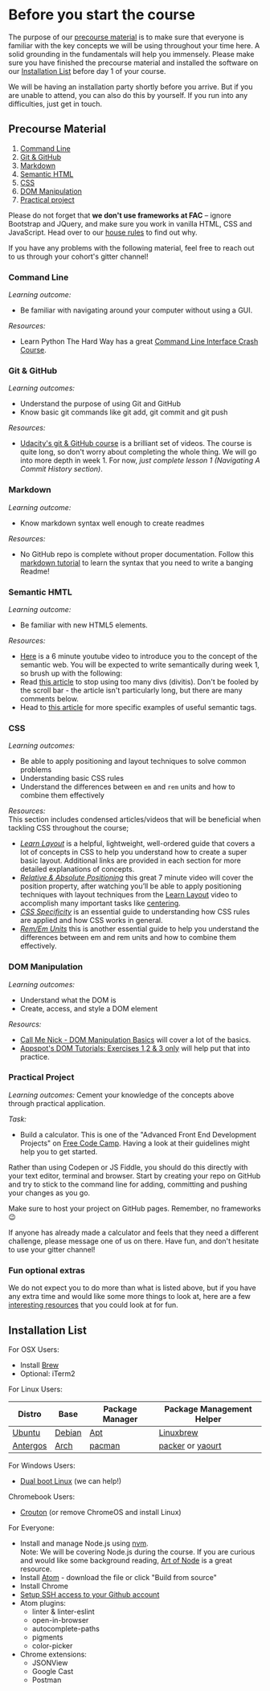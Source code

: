 # Before you start the course

The purpose of our [precourse material](#precourse-material) is to make sure that everyone is familiar with the key concepts we will be using throughout your time here. A solid grounding in the fundamentals will help you immensely. Please make sure you have finished the precourse material and installed the software on our [Installation List](#installation-list) before day 1 of your course.

We will be having an installation party shortly before you arrive. But if you are unable to attend, you can also do this by yourself. If you run into any difficulties, just get in touch.

## Precourse Material

1. [Command Line](#command-line)
2. [Git & GitHub](#git-and-github)
3. [Markdown](#markdown)
4. [Semantic HTML](#semantic-html)
5. [CSS](#css)
6. [DOM Manipulation](#dom-manipulation)
7. [Practical project](#practical-project)

Please do not forget that **we don't use frameworks at FAC** – ignore Bootstrap and JQuery, and make sure you work in vanilla HTML, CSS and JavaScript. Head over to our [house rules](../general/house-rules.md) to find out why.

If you have any problems with the following material, feel free to reach out to us through your cohort's gitter channel!


### Command Line

_Learning outcome:_  
+ Be familiar with navigating around your computer without using a GUI.

_Resources:_  
+ Learn Python The Hard Way has a great [Command Line Interface Crash Course](https://learnpythonthehardway.org/book/appendixa.html).

### Git & GitHub

_Learning outcomes:_
+ Understand the purpose of using Git and GitHub  
+ Know basic git commands like git add, git commit and git push

_Resources:_  
+ [Udacity's git & GitHub course](https://www.udacity.com/course/how-to-use-git-and-github--ud775) is a brilliant set of videos. The course is quite long, so don't worry about completing the whole thing. We will go into more depth in week 1. For now, _just complete lesson 1 (Navigating A Commit History section)_.

### Markdown

_Learning outcome:_  
+ Know markdown syntax well enough to create readmes

_Resources:_  
+ No GitHub repo is complete without proper documentation. Follow this [markdown tutorial](http://www.markdowntutorial.com/lesson/1/) to learn the syntax that you need to write a banging Readme!

### Semantic HMTL

_Learning outcome:_  
+ Be familiar with new HTML5 elements.

_Resources:_  
+ [Here](https://www.youtube.com/watch?gl=GB&hl=en-GB&v=OGg8A2zfWKg) is a 6 minute youtube video to introduce you to the concept of the semantic web. You will be expected to write semantically during week 1, so brush up with the following:
+ Read [this article](https://www.smashingmagazine.com/2013/01/the-importance-of-sections/#the-problem-with-div) to stop using too many divs (divitis). Don't be fooled by the scroll bar - the article isn't particularly long, but there are many comments below.
+ Head to [this article](https://codepen.io/mi-lee/post/an-overview-of-html5-semantics) for more specific examples of useful semantic tags.

### CSS

_Learning outcomes:_  
+ Be able to apply positioning and layout techniques to solve common problems  
+ Understanding basic CSS rules  
+ Understand the differences between `em` and `rem` units and how to combine them effectively  

_Resources:_  
This section includes condensed articles/videos that will be beneficial when tackling CSS throughout the course;
+ [_Learn Layout_](http://learnlayout.com) is a helpful, lightweight, well-ordered guide that covers a lot of concepts in CSS to help you understand how to create a super basic layout. Additional links are provided in each section for more detailed explanations of concepts.
+ [_Relative & Absolute Positioning_](https://www.youtube.com/watch?v=aFtByxWjfLY) this great 7 minute video will cover the position property, after watching you’ll be able to apply positioning techniques with layout techniques from the [Learn Layout](http://learnlayout.com) video to accomplish many important tasks like [centering](https://css-tricks.com/centering-css-complete-guide/).
+ [_CSS Specificity_](https://www.smashingmagazine.com/2007/07/css-specificity-things-you-should-know/) is an essential guide to understanding how CSS rules are applied and how CSS works in general.
+ [_Rem/Em Units_](https://webdesign.tutsplus.com/tutorials/comprehensive-guide-when-to-use-em-vs-rem--cms-23984) this is another essential guide to help you understand the differences between em and rem units and how to combine them effectively.

### DOM Manipulation

_Learning outcomes:_  
- Understand what the DOM is
- Create, access, and style a DOM element

_Resourcs:_  
+ [Call Me Nick - DOM Manipulation Basics](http://callmenick.com/post/basics-javascript-dom-manipulation) will cover a lot of the basics.
+ [Appspot's DOM Tutorials: Exercises 1,2 & 3 only](https://dom-tutorials.appspot.com/static/index.html) will help put that into practice.

### Practical Project

_Learning outcomes:_
Cement your knowledge of the concepts above through practical application.

_Task:_
+ Build a calculator. This is one of the "Advanced Front End Development Projects" on [Free Code Camp](https://www.freecodecamp.com/challenges/build-a-javascript-calculator). Having a look at their guidelines might help you to get started.

Rather than using Codepen or JS Fiddle, you should do this directly with your text editor, terminal and browser. Start by creating your repo on GitHub and try to stick to the command line for adding, committing and pushing your changes as you go.

Make sure to host your project on GitHub pages. Remember, no frameworks :wink:

If anyone has already made a calculator and feels that they need a different challenge, please message one of us on there. Have fun, and don't hesitate to use your gitter channel!

### Fun optional extras

We do not expect you to do more than what is listed above, but if you have any extra time and would like some more things to look at, here are a few [interesting resources](./optional-extras.md) that you could look at for fun.

## Installation List

For OSX Users:

- Install [Brew](http://brew.sh/)
- Optional: iTerm2

For Linux Users:  

| Distro        | Base           | Package Manager | Package Management Helper |  
|-------------|-------------|-----|-----|  
| [Ubuntu](https://www.ubuntu.com/) | [Debian](https://www.debian.org/) | [Apt](https://help.ubuntu.com/lts/serverguide/apt.html) | [Linuxbrew](http://linuxbrew.sh/) |  
| [Antergos](https://antergos.com/) | [Arch](https://www.archlinux.org/) | [pacman](https://wiki.archlinux.org/index.php/pacman) | [packer](https://dominicm.com/install-packer-on-arch-linux/) or [yaourt](https://archlinux.fr/yaourt-en) |

For Windows Users:

- [Dual boot Linux](https://www.howtogeek.com/214571/how-to-dual-boot-linux-on-your-pc/) (we can help!)

Chromebook Users:

- [Crouton](https://www.howtogeek.com/162120/how-to-install-ubuntu-linux-on-your-chromebook-with-crouton/) (or remove ChromeOS and install Linux)

For Everyone:

- Install and manage Node.js using [nvm](https://github.com/creationix/nvm).  
Note: We will be covering Node.js during the course. If you are curious and would like some background reading, [Art of Node](https://github.com/maxogden/art-of-node) is a great resource.
- Install [Atom](https://atom.io/) - download the file or click "Build from source"
- Install Chrome
- [Setup SSH access to your Github account](https://help.github.com/articles/generating-an-ssh-key/)
- Atom plugins:
  - linter & linter-eslint
  - open-in-browser
  - autocomplete-paths
  - pigments
  - color-picker
- Chrome extensions:
  - JSONView
  - Google Cast
  - Postman
